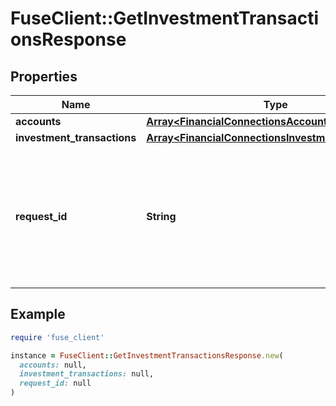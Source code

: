 # FuseClient::GetInvestmentTransactionsResponse

## Properties

| Name | Type | Description | Notes |
| ---- | ---- | ----------- | ----- |
| **accounts** | [**Array&lt;FinancialConnectionsAccount&gt;**](FinancialConnectionsAccount.md) |  |  |
| **investment_transactions** | [**Array&lt;FinancialConnectionsInvestmentTransaction&gt;**](FinancialConnectionsInvestmentTransaction.md) |  |  |
| **request_id** | **String** | An identifier that is exclusive to the request and can serve as a means for investigating and resolving issues. |  |

## Example

```ruby
require 'fuse_client'

instance = FuseClient::GetInvestmentTransactionsResponse.new(
  accounts: null,
  investment_transactions: null,
  request_id: null
)
```

